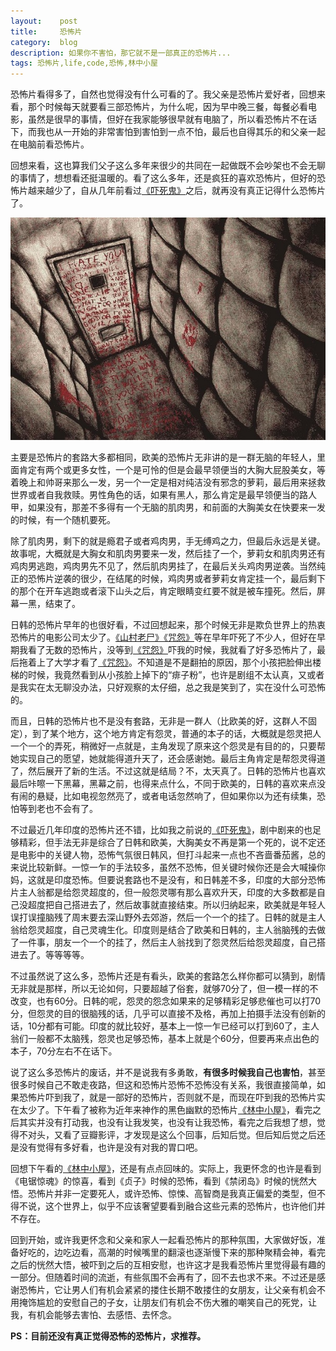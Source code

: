 ```yaml
---
layout:    post
title:     恐怖片
category:  blog
description: 如果你不害怕，那它就不是一部真正的恐怖片...
tags: 恐怖片,life,code,恐怖,林中小屋
---
```

恐怖片看得多了，自然也觉得没有什么可看的了。我父亲是恐怖片爱好者，回想来看，那个时候每天就要看三部恐怖片，为什么呢，因为早中晚三餐，每餐必看电影，虽然是很早的事情，但好在我家能够很早就有电脑了，所以看恐怖片不在话下，而我也从一开始的非常害怕到害怕到一点不怕，最后也自得其乐的和父亲一起在电脑前看恐怖片。

回想来看，这也算我们父子这么多年来很少的共同在一起做既不会吵架也不会无聊的事情了，想想看还挺温暖的。看了这么多年，还是疯狂的喜欢恐怖片，但好的恐怖片越来越少了，自从几年前看过[《吓死鬼》](http://movie.douban.com/subject/2030563/)之后，就再没有真正记得什么恐怖片了。

![Silent Hill](/images/2012/SH.jpg)

主要是恐怖片的套路大多都相同，欧美的恐怖片无非讲的是一群无脑的年轻人，里面肯定有两个或更多女性，一个是可怜的但是会最早领便当的大胸大屁股美女，等着晚上和帅哥来那么一发，另一个一定是相对纯洁没有邪念的萝莉，最后用来拯救世界或者自我救赎。男性角色的话，如果有黑人，那么肯定是最早领便当的路人甲，如果没有，那差不多得有一个无脑的肌肉男，和前面的大胸美女在快要来一发的时候，有一个随机要死。

除了肌肉男，剩下的就是瘾君子或者鸡肉男，手无缚鸡之力，但最后永远是关键。故事呢，大概就是大胸女和肌肉男要来一发，然后挂了一个，萝莉女和肌肉男还有鸡肉男逃跑，鸡肉男先不见了，然后肌肉男挂了，在最后关头鸡肉男逆袭。当然纯正的恐怖片逆袭的很少，在结尾的时候，鸡肉男或者萝莉女肯定挂一个，最后剩下的那个在开车逃跑或者滚下山头之后，肯定眼睛变红要不就是被车撞死。然后，屏幕一黑，结束了。

日韩的恐怖片早年的也很好看，不过回想起来，那个时候无非是欺负世界上的热衷恐怖片的电影公司太少了。[《山村老尸》](http://movie.douban.com/subject/1305114/)[《咒怨》](http://movie.douban.com/subject/1306808/)等在早年吓死了不少人，但好在早期我看了无数的恐怖片，没等到[《咒怨》](http://movie.douban.com/subject/1306808/)吓我的时候，我就看了好多恐怖片了，最后拖着上了大学才看了[《咒怨》](http://movie.douban.com/subject/1306808/)。不知道是不是翻拍的原因，那个小孩把脸伸出楼梯的时候，我竟然看到从小孩脸上掉下的“痱子粉”，也许是剧组不太认真，又或者是我实在太无聊没办法，只好观察的太仔细，总之我是笑到了，实在没什么可恐怖的。

而且，日韩的恐怖片也不是没有套路，无非是一群人（比欧美的好，这群人不固定），到了某个地方，这个地方肯定有怨灵，普通的本子的话，大概就是怨灵把人一个一个的弄死，稍微好一点就是，主角发现了原来这个怨灵是有目的的，只要帮她实现自己的愿望，她就能得道升天了，还会感谢她。最后主角肯定是帮怨灵得道了，然后展开了新的生活。不过这就是结局？不，太天真了。日韩的恐怖片也喜欢最后咔嚓一下黑幕，黑幕之前，也得来点什么，不同于欧美的，日韩的喜欢来点没有闹的悬疑，比如电视忽然亮了，或者电话忽然响了，但如果你以为还有续集，恐怕等到老也不会有了。

不过最近几年印度的恐怖片还不错，比如我之前说的[《吓死鬼》](http://movie.douban.com/subject/2030563/)，剧中剧来的也足够精彩，但手法无非是综合了日韩和欧美，大胸美女不再是第一个死的，说不定还是电影中的关键人物，恐怖气氛很日韩风，但打斗起来一点也不吝啬番茄酱，总的来说比较新鲜。一惊一乍的手法较多，虽然不恐怖，但关键时候你还是会大喊操你妈，这就是印度恐怖。但要说套路也不是没有，和日韩差不多，印度的大部分恐怖片主人翁都是给怨灵超度的，但一般怨灵哪有那么喜欢升天，印度的大多数都是自己没超度把自己搭进去了，然后故事就直接结束。所以归纳起来，欧美就是年轻人误打误撞脑残了周末要去深山野外去郊游，然后一个一个的挂了。日韩的就是主人翁给怨灵超度，自己灵魂生化。印度则是结合了欧美和日韩的，主人翁脑残的去做了一件事，朋友一个一个的挂了，然后主人翁找到了怨灵然后给怨灵超度，自己搭进去了。等等等等。

不过虽然说了这么多，恐怖片还是有看头，欧美的套路怎么样你都可以猜到，剧情无非就是那样，所以无论如何，只要超越了俗套，就够70分了，但一模一样的不改变，也有60分。日韩的呢，怨灵的怨念如果来的足够精彩足够悲催也可以打70分，但怨灵的目的很脑残的话，几乎可以直接不及格，再加上拍摄手法没有创新的话，10分都有可能。印度的就比较好，基本上一惊一乍已经可以打到60了，主人翁们一般都不太脑残，怨灵也足够恐怖，基本上就是个60分，但要再来点出色的本子，70分左右不在话下。

说了这么多恐怖片的废话，并不是说我有多勇敢，**有很多时候我自己也害怕**，甚至很多时候自己不敢走夜路，但这和恐怖片恐怖不恐怖没有关系，我很直接简单，如果恐怖片吓到我了，就是一部好的恐怖片，否则就不是，而现在吓到我的恐怖片实在太少了。下午看了被称为近年来神作的黑色幽默的恐怖片[《林中小屋》](http://movie.douban.com/subject/3143676/)，看完之后其实并没有打动我，也没有让我发笑，也没有让我恐怖，看完之后我想了想，觉得不对头，又看了豆瓣影评，才发现是这么个回事，后知后觉。但后知后觉之后还是没有觉得有多好看，也许是没有对我的胃口吧。

回想下午看的[《林中小屋》](http://movie.douban.com/subject/3143676/)，还是有点点回味的。实际上，我更怀念的也许是看到《电锯惊魂》的惊喜，看到《贞子》时候的恐怖，看到《禁闭岛》时候的恍然大悟。恐怖片并非一定要死人，或许恐怖、惊悚、高智商是我真正偏爱的类型，但不得不说，这个世界上，似乎不应该奢望要看到融合这些元素的恐怖片，也许他们并不存在。

回到开始，或许我更怀念和父亲和家人一起看恐怖片的那种氛围，大家做好饭，准备好吃的，边吃边看，高潮的时候嘴里的翻滚也逐渐慢下来的那种聚精会神，看完之后的恍然大悟，被吓到之后的互相安慰，也许这才是我看恐怖片里觉得最有趣的一部分。但随着时间的流逝，有些氛围不会再有了，回不去也求不来。不过还是感谢恐怖片，它让男人们有机会紧紧的搂住长期不敢搂住的女朋友，让父亲有机会不用掩饰尴尬的安慰自己的子女，让朋友们有机会不伤大雅的嘲笑自己的死党，让我，有机会能够去害怕、去感悟、去怀念。

**PS：目前还没有真正觉得恐怖的恐怖片，求推荐。**